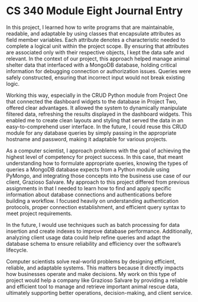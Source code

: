 # CS 340 Module Eight Journal Entry

In this project, I learned how to write programs that are maintainable, readable, and adaptable by using classes that encapsulate attributes as field member variables. Each attribute denotes a characteristic needed to complete a logical unit within the project scope. By ensuring that attributes are associated only with their respective objects, I kept the data safe and relevant. In the context of our project, this approach helped manage animal shelter data that interfaced with a MongoDB database, holding critical information for debugging connection or authorization issues. Queries were safely constructed, ensuring that incorrect input would not break existing logic.

Working this way, especially in the CRUD Python module from Project One that connected the dashboard widgets to the database in Project Two, offered clear advantages. It allowed the system to dynamically manipulate filtered data, refreshing the results displayed in the dashboard widgets. This enabled me to create clean layouts and styling that served the data in an easy-to-comprehend user interface. In the future, I could reuse this CRUD module for any database queries by simply passing in the appropriate hostname and password, making it adaptable for various projects.

As a computer scientist, I approach problems with the goal of achieving the highest level of competency for project success. In this case, that meant understanding how to formulate appropriate queries, knowing the types of queries a MongoDB database expects from a Python module using PyMongo, and integrating those concepts into the business use case of our client, Grazioso Salvare. My approach to this project differed from previous assignments in that I needed to learn how to find and apply specific information about database connections and authentications before building a workflow. I focused heavily on understanding authentication protocols, proper connection establishment, and efficient query syntax to meet project requirements.

In the future, I would use techniques such as batch processing for data insertion and create indexes to improve database performance. Additionally, analyzing client usage data could help refine queries and adapt the database schema to ensure reliability and efficiency over the software’s lifecycle.

Computer scientists solve real-world problems by designing efficient, reliable, and adaptable systems. This matters because it directly impacts how businesses operate and make decisions. My work on this type of project would help a company like Grazioso Salvare by providing a reliable and efficient tool to manage and retrieve important animal rescue data, ultimately supporting better operations, decision-making, and client service.
